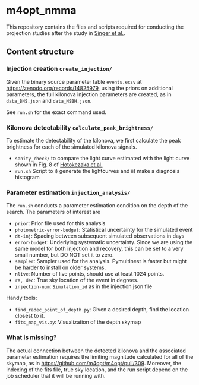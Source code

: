 # m4opt_nmma

This repository contains the files and scripts required for conducting the projection studies after the study in [Singer et al.](https://arxiv.org/abs/2502.17560).

## Content structure
### Injection creation `create_injection/`
Given the binary source parameter table `events.ecsv` at https://zenodo.org/records/14825979, using the priors on additional parameters, the full kilonova injection parameters are created, as in `data_BNS.json` and `data_NSBH.json`.

See `run.sh` for the exact command used.

### Kilonova detectability `calculate_peak_brightness/`
To estimate the detectability of the kilonova, we first calculate the peak brightness for each of the simulated kilonova signals.

- `sanity_check/` to compare the light curve estimated with the light curve shown in Fig. 8 of [Hotokezaka et al.](https://iopscience.iop.org/article/10.3847/1538-4357/ab6a98/pdf)
- `run.sh` Script to i) generate the lightcurves and ii) make a diagnosis histogram

### Parameter estimation `injection_analysis/`
The `run.sh` conducts a parameter estimation condition on the depth of the search. The parameters of interest are
- `prior`: Prior file used for this analysis
- `photometric-error-budget`: Statistical uncertainty for the simulated event
- `dt-inj`: Spacing between subsequent simulated observations in days
- `error-budget`: Underlying systematic uncertainty. Since we are using the same model for both injection and recovery, this can be set to a very small number, but DO NOT set it to zero.
- `sampler`: Sampler used for the analysis. Pymultinest is faster but might be harder to install on older systems.
- `nlive`: Number of live points, should use at least 1024 points.
- `ra, dec`: True sky location of the event in degrees.
- `injection-num`: `Simulation_id` as in the injection json file

Handy tools:
- `find_radec_point_of_depth.py`: Given a desired depth, find the location closest to it.
- `fits_map_vis.py`: Visualization of the depth skymap


### What is missing?
The actual connection between the detected kilonova and the associated parameter estimation requires the limiting magnitude calculated for all of the skymap, as in https://github.com/m4opt/m4opt/pull/309. Moreover, the indexing of the fits file, true sky location, and the run script depend on the job scheduler that it will be running with.
